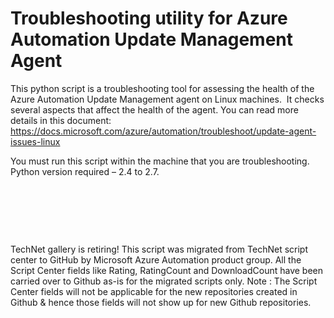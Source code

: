 ﻿Troubleshooting utility for Azure Automation Update Management Agent
====================================================================

            

This python script is a troubleshooting tool for assessing the health of the Azure Automation Update Management agent on Linux machines.  It checks several aspects that affect the health of the agent. You can read more details in this document: https://docs.microsoft.com/azure/automation/troubleshoot/update-agent-issues-linux


You must run this script within the machine that you are troubleshooting. Python version required – 2.4 to 2.7.


 


 

 

        
    
TechNet gallery is retiring! This script was migrated from TechNet script center to GitHub by Microsoft Azure Automation product group. All the Script Center fields like Rating, RatingCount and DownloadCount have been carried over to Github as-is for the migrated scripts only. Note : The Script Center fields will not be applicable for the new repositories created in Github & hence those fields will not show up for new Github repositories.

